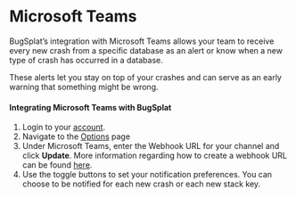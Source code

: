 # Microsoft Teams

BugSplat’s integration with Microsoft Teams allows your team to receive every new crash from a specific database as an alert or know when a new type of crash has occurred in a database.

These alerts let you stay on top of your crashes and can serve as an early warning that something might be wrong.

#### Integrating Microsoft Teams with BugSplat <a id="integrating-slack-with- BugSplat Docs"></a>

1. Login to your [account](https://app.bugsplat.com/auth0/login).
2. Navigate to the [Options](https://app.bugsplat.com/v2/options) page
3. Under Microsoft Teams, enter the Webhook URL for your channel and click **Update**. More information regarding how to create a webhook URL can be found [here](https://docs.microsoft.com/en-us/microsoftteams/platform/webhooks-and-connectors/how-to/connectors-using#setting-up-a-custom-incoming-webhook).
4. Use the toggle buttons to set your notification preferences. You can choose to be notified for each new crash or each new stack key.

